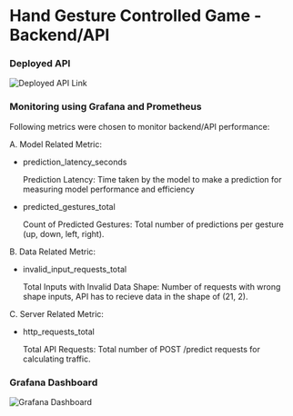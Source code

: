 # Hand Gesture Controlled Game - Backend/API

### Deployed API
![Deployed API Link](https://github.com/user-attachments/assets/5ea517a7-7cfe-4e05-8d90-d3239e6bdd66)

### Monitoring using Grafana and Prometheus
Following metrics were chosen to monitor backend/API performance:

A. Model Related Metric:
- prediction_latency_seconds

  Prediction Latency: Time taken by the model to make a prediction for measuring model performance and efficiency

- predicted_gestures_total

  Count of Predicted Gestures: Total number of predictions per gesture (up, down, left, right).

B. Data Related Metric:
- invalid_input_requests_total

  Total Inputs with Invalid Data Shape: Number of requests with wrong shape inputs, API has to recieve data in the shape of (21, 2).

C. Server Related Metric:
- http_requests_total

  Total API Requests: Total number of POST /predict requests for calculating traffic.

### Grafana Dashboard
![Grafana Dashboard](https://github.com/user-attachments/assets/846e4c30-e680-4191-b6db-ff082fb56154)

